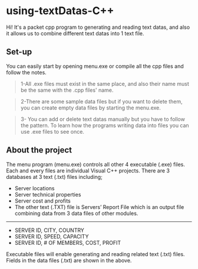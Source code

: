 # using-textDatas-C++

Hi! It's a packet cpp program to generating and reading text datas, and also it allows us to combine different text datas into 1 text file.
## Set-up
You can easily start by opening menu.exe or compile all the cpp files and follow the notes.
>1-All .exe files must exist in the same place, and also their name 
must be the same with the .cpp files' name.

>2-There are some sample data files but if you want to delete them,
you can create empty data files by starting the menu.exe.

>3- You can add or delete text datas manually but you have to follow the pattern. To learn how the programs writing data into files you can use .exe files to see once.
## About the project

The menu program (menu.exe) controls all other 4 executable (.exe) files. Each and every files are individual Visual C++ projects. There are 3 databases at 3 text (.txt) files including; 
- Server locations 
- Server technical properties 
- Server cost and profits 
- The other text (.TXT) file is Servers’ Report File which is an output file combining data from 3 data files of other modules. 
 ---------------------------------
- SERVER ID, CITY, COUNTRY 
- SERVER ID, SPEED, CAPACITY 
- SERVER ID, # OF MEMBERS, COST, PROFIT 

Executable files will enable generating and reading related text (.txt) files. Fields in the data files (.txt) are shown in the above. 
 

